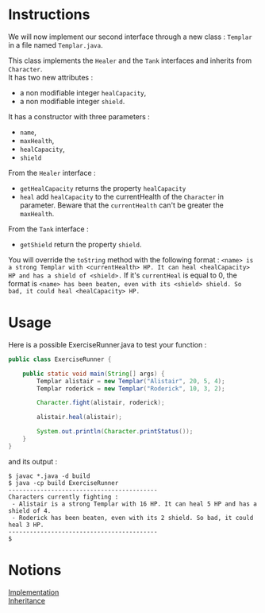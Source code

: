 # Instructions

We will now implement our second interface through a new class : `Templar` in a file named `Templar.java`.

This class implements the `Healer` and the `Tank` interfaces and inherits from `Character`.  
It has two new attributes :

- a non modifiable integer `healCapacity`,
- a non modifiable integer `shield`.

It has a constructor with three parameters :

- `name`,
- `maxHealth`,
- `healCapacity`,
- `shield`

From the `Healer` interface :

- `getHealCapacity` returns the property `healCapacity`
- `heal` add `healCapacity` to the currentHealth of the `Character` in parameter. Beware that the `currentHealth` can't be greater the `maxHealth`.

From the `Tank` interface :

- `getShield` return the property `shield`.

You will override the `toString` method with the following format : `<name> is a strong Templar with <currentHealth> HP. It can heal <healCapacity> HP and has a shield of <shield>.`
If it's `currentHeal` is equal to 0, the format is `<name> has been beaten, even with its <shield> shield. So bad, it could heal <healCapacity> HP.`

# Usage

Here is a possible ExerciseRunner.java to test your function :

```java
public class ExerciseRunner {

    public static void main(String[] args) {
        Templar alistair = new Templar("Alistair", 20, 5, 4);
        Templar roderick = new Templar("Roderick", 10, 3, 2);

        Character.fight(alistair, roderick);

        alistair.heal(alistair);

        System.out.println(Character.printStatus());
    }
}
```

and its output :

```shell
$ javac *.java -d build
$ java -cp build ExerciseRunner
------------------------------------------
Characters currently fighting :
 - Alistair is a strong Templar with 16 HP. It can heal 5 HP and has a shield of 4.
 - Roderick has been beaten, even with its 2 shield. So bad, it could heal 3 HP.
------------------------------------------
$
```

# Notions

[Implementation](https://docs.oracle.com/javase/tutorial/java/IandI/usinginterface.html)  
[Inheritance](https://docs.oracle.com/javase/tutorial/java/IandI/subclasses.html)
